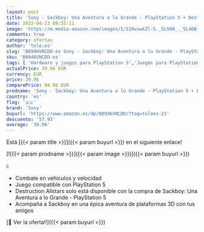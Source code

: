 ```yaml
---
layout: post
title: 'Sony - Sackboy: Una Aventura a lo Grande - PlayStation 5 + Destruction Allstars'
date: 2022-04-23 08:55:11
image: 'https://m.media-amazon.com/images/I/51HvxwkZl-S._SL500_._SL400_.jpg'
comments: true
category: ofertas
author: 'tole.es'
slug: 'B0946VNCDD-es Sony - Sackboy: Una Aventura a lo Grande - PlayStation 5 +...'
sku: 'B0946VNCDD-es'
tags: [ 'Hardware y juegos para PlayStation 5','Juegos para PlayStation 5','Videojuegos','playstation','sony','🇪🇸', ]
actualPrice: 39.96 EUR
currency: EUR
price: 39.96
comparePrice: 94.98 EUR
prodname: 'Sony - Sackboy: Una Aventura a lo Grande - PlayStation 5 + Destruction Allstars'
country: 'es'
flag: '🇪🇸'
brand: 'Sony'
buyurl: 'https://www.amazon.es/dp/B0946VNCDD/?tag=tolees-21'
descuento: '57.93'
average: '39.96'
---
```


Está [{{< param title >}}]({{< param buyurl >}}) en el siguiente enlace!

[![{{< param prodname >}}]({{< param image >}})]({{< param buyurl >}})

ℹ️:

- Combate en vehículos y velocidad
- Juego compatible con PlayStation 5
- Destruction Allstars solo está disponible con la compra de Sackboy: Una Aventura a lo Grande - PlayStation 5
- Acompaña a Sackboy en una épica aventura de plataformas 3D con tus amigos

[🛒 Ver la oferta!!]({{< param buyurl >}})
